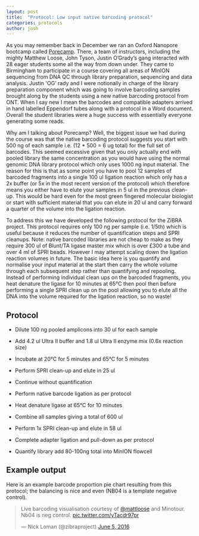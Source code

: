 ```yaml
---
layout: post
title:  "Protocol: Low input native barcoding protocol"
categories: protocols
author: josh
---
```


As you may remember back in December we ran an Oxford Nanopore bootcamp called <a href="http://porecamp.github.io">Porecamp</a>. There, a team of instructors, including the mighty Matthew Loose, John Tyson, Justin O’Grady’s gang interacted with 28 eager students some all the way from down under. They came to Birmingham to participate in a course covering all areas of MinION sequencing from DNA QC through library preparation, sequencing and data analysis. Justin 'OG’ rady and I were notionally in charge of the library preparation component which was going to involve barcoding samples brought along by the students using a new native barcoding protocol from ONT. When I say new I mean the barcodes and compatible adapters arrived in hand labelled Eppendorf tubes along with a protocol in a Word document. Overall the student libraries were a huge success with essentially everyone generating some reads.

Why am I talking about Porecamp? Well, the biggest issue we had during the course was that the native barcoding protocol suggests you start with 500 ng of each sample i.e. (12 * 500 = 6 ug total) for the full set of barcodes. This seemed excessive given that you only actually end with pooled library the same concentration as you would have using the normal genomic DNA library protocol which only uses 1000 ng input material. The reason for this is that as some point you have to pool 12 samples of barcoded fragments into a single 100 ul ligation reaction which only has a 2x buffer (or 5x in the most recent version of the protocol) which therefore means you either have to elute your samples in 5 ul in the previous clean-up. This would be hard even for the most green fingered molecular biologist or start with sufficient material that you can elute in 20 ul and carry forward a quarter of the volume into the ligation reaction. 

To address this we have developed the following protocol for the ZiBRA project. This protocol requires only 100 ng per sample (i.e. 1/5th) which is useful because it reduces the number of quantification steps and SPRI cleanups. Note: native barcoded libraries are not cheap to make as they require 300 ul of Blunt/TA ligase master mix which is over £300 a tube and over 4 ml of SPRI beads. However I may attempt scaling down the ligation reaction volumes in future. The basic idea here is you quantify and normalise your input material at the start then carry the whole volume through each subsequent step rather than quantifying and repooling. Instead of performing individual clean ups on the barcoded fragments, you heat denature the ligase for 10 minutes at 65°C then pool then before performing a single SPRI clean up on the pool allowing you to elute all the DNA into the volume required for the ligation reaction, so no waste!

## Protocol

  - Dilute 100 ng pooled amplicons into 30 ul for each sample
  - Add 4.2 ul Ultra II buffer and 1.8 ul Ultra II enzyme mix (0.6x reaction size)
  - Incubate at 20°C for 5 minutes and 65°C for 5 minutes
  - Perform SPRI clean-up and elute in 25 ul
  - Continue without quantification

  - Perform native barcode ligation as per protocol

  - Heat denature ligase at 65°C for 10 minutes
  - Combine all samples giving a total of 600 ul
  - Perform 1x SPRI clean-up and elute in 58 ul

  - Complete adapter ligation and pull-down as per protocol
  - Quantify library add 80-100ng total into MinION flowcell

## Example output

Here is an example barcode proportion pie chart resulting from this protocol; the balancing
is nice and even (NB04 is a template negative control).

<blockquote class="twitter-tweet" data-lang="en"><p lang="en" dir="ltr">Live barcoding visualisation courtesy of <a href="https://twitter.com/mattloose">@mattloose</a> and Minotour. Nb04 is neg control. <a href="https://t.co/yTacdr97pr">pic.twitter.com/yTacdr97pr</a></p>&mdash; Nick Loman (@zibraproject) <a href="https://twitter.com/zibraproject/status/739452897939841024">June 5, 2016</a></blockquote>
<script async src="//platform.twitter.com/widgets.js" charset="utf-8"></script>


